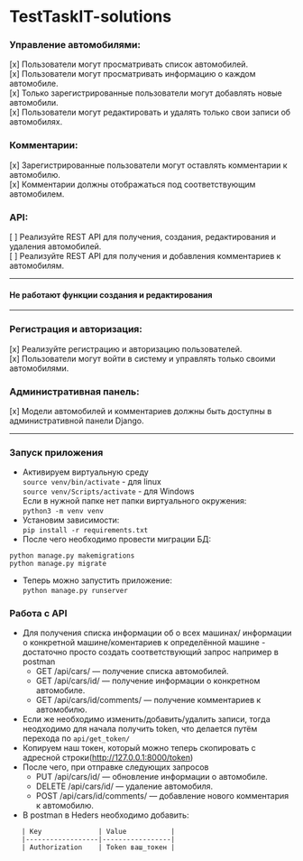 # TestTaskIT-solutions

### Управление автомобилями:
[x] Пользователи могут просматривать список автомобилей.</br>
[x] Пользователи могут просматривать информацию о каждом автомобиле.</br>
[x] Только зарегистрированные пользователи могут добавлять новые автомобили.</br>
[x] Пользователи могут редактировать и удалять только свои записи об автомобилях.
### Комментарии:
[x] Зарегистрированные пользователи могут оставлять комментарии к автомобилю.</br>
[x] Комментарии должны отображаться под соответствующим автомобилем.
### API:
[ ] Реализуйте REST API для получения, создания, редактирования и удаления автомобилей.</br>
[ ] Реализуйте REST API для получения и добавления комментариев к автомобилям.
___
#### Не работают функции создания и редактирования
___
### Регистрация и авторизация:
[x] Реализуйте регистрацию и авторизацию пользователей.</br>
[x] Пользователи могут войти в систему и управлять только своими автомобилями.
### Административная панель:
[x] Модели автомобилей и комментариев должны быть доступны в административной панели Django.
___
### Запуск приложения
- Активируем виртуальную среду </br>
```source venv/bin/activate``` - для linux </br>
```source venv/Scripts/activate``` - для Windows </br>
Если в нужной папке нет папки виртуального окружения: </br>
``` python3 -m venv venv ```
- Установим зависимости:</br>
``` pip install -r requirements.txt ```
- После чего необходимо провести миграции БД: </br>
``` 
python manage.py makemigrations
python manage.py migrate 
```
- Теперь можно запустить приложение: </br>
``` python manage.py runserver ```
### Работа с API
- Для получения списка информации об о всех машинах/
информации о конкретной машине/коментариев к определённой машине - достаточно 
просто создать соответствующий запрос например в postman</br>
    - GET /api/cars/ — получение списка автомобилей.
    - GET /api/cars/id/ — получение информации о конкретном автомобиле.
    - GET /api/cars/id/comments/ — получение комментариев к автомобилю.
- Если же необходимо изменить/добавить/удалить записи, тогда неодходимо для начала получить token, что делается путём перехода по
```api/get_token/```</br>
- Копируем наш токен, который можно теперь скопировать с адресной строки(http://127.0.0.1:8000/token)
- После чего, при отправке следующих запросов
    - PUT /api/cars/id/ — обновление информации о автомобиле.
    - DELETE /api/cars/id/ — удаление автомобиля.
    - POST /api/cars/id/comments/ — добавление нового комментария к автомобилю.
- В postman в Heders необходимо добавить:</br>
```
   | Key              | Value           |
   |------------------|-----------------|
   | Authorization    | Token ваш_токен |
```

